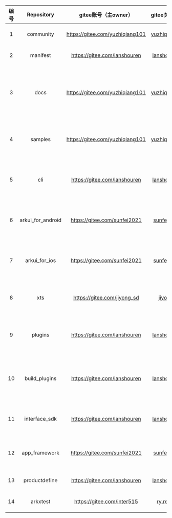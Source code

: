 |编号|Repository|gitee账号（主owner）|gitee关联邮箱（主owner）|gitee账号（备份owner）|gitee关联邮箱（备份owner）|SIG|
|:----: |:----: |:----: |:----: |:----: |:----:| :----: |
|1|                 community                  |https://gitee.com/yuzhiqiang101|yuzhiqiang5@huawei.com| https://gitee.com/guoguoliu<br/>https://gitee.com/sunfei2021<br/>https://gitee.com/lanshouren | macin.liu@huawei.com<br/>sunfei.sun@huawei.com<br />lanshouren@huawei.com |NA|
|2|manifest|https://gitee.com/lanshouren|lanshouren@huawei.com|https://gitee.com/yuzhiqiang101 <br/> https://gitee.com/sunfei2021<br/> https://gitee.com/bruceyan |yuzhiqiang5@huawei.com<br/>  sunfei.sun@huawei.com<br/> yanguoqi1@huawei.com|NA|
|3|docs|  https://gitee.com/yuzhiqiang101   |    yuzhiqiang5@huawei.com    | https://gitee.com/lanshouren <br/> https://gitee.com/sunfei2021<br/>https://gitee.com/yanghy22<br/>https://gitee.com/xuanchuan<br/>https://gitee.com/RayShih<br/>https://gitee.com/neeen<br/> https://gitee.com/bruceyan | lanshouren@huawei.com<br/>  sunfei.sun@huawei.com<br/>yanghy22@midea.com<br/>adolf.lzf@alibaba-inc.com<br/>shirui721@huawei.com<br/>neen.yang@huawei.com<br/> yanguoqi1@huawei.com|NA|
|4| samples | https://gitee.com/yuzhiqiang101 | yuzhiqiang5@huawei.com | https://gitee.com/lanshouren <br/> https://gitee.com/sunfei2021<br/>https://gitee.com/yanghy22<br/>https://gitee.com/xuanchuan<br/> https://gitee.com/bruceyan | lanshouren@huawei.com<br/>  sunfei.sun@huawei.com<br/>yanghy22@midea.com<br/>adolf.lzf@alibaba-inc.com<br/> yanguoqi1@huawei.com | NA |
|5|                    cli                     |    https://gitee.com/lanshouren    |    lanshouren@huawei.com     | https://gitee.com/yuzhiqiang101 <br/> https://gitee.com/sunfei2021<br/>https://gitee.com/yanghy22<br/>https://gitee.com/xuanchuan<br/> https://gitee.com/bruceyan |      yuzhiqiang5@huawei.com<br/>  sunfei.sun@huawei.com<br/>yanghy22@midea.com<br/>adolf.lzf@alibaba-inc.com<br/> yanguoqi1@huawei.com      |                NA                 |
|6|arkui_for_android|    https://gitee.com/sunfei2021    |    sunfei.sun@huawei.com     | https://gitee.com/yuzhiqiang101 <br/>https://gitee.com/lanshouren<br/>https://gitee.com/yanghy22<br/>https://gitee.com/xuanchuan<br/> https://gitee.com/bruceyan |      yuzhiqiang5@huawei.com<br/>  lanshouren@huawei.com<br/>yanghy22@midea.com<br/>adolf.lzf@alibaba-inc.com<br/> yanguoqi1@huawei.com      |                NA                 |
|7|                    arkui_for_ios                     |    https://gitee.com/sunfei2021    |    sunfei.sun@huawei.com     | https://gitee.com/yuzhiqiang101 <br/>https://gitee.com/lanshouren<br/>https://gitee.com/yanghy22<br/>https://gitee.com/xuanchuan<br/> https://gitee.com/bruceyan |      yuzhiqiang5@huawei.com<br/>  lanshouren@huawei.com<br/>yanghy22@midea.com<br/>adolf.lzf@alibaba-inc.com<br/> yanguoqi1@huawei.com      |                NA                 |
|8|                    xts                     |    https://gitee.com/jiyong_sd    |    jiyong@huawei.com    | https://gitee.com/yuzhiqiang101 <br/>https://gitee.com/sunfei2021 <br/>https://gitee.com/lanshouren<br/>https://gitee.com/inter515<br/>https://gitee.com/tomatodevboy |      yuzhiqiang5@huawei.com<br/> sunfei.sun@huawei.com<br/>  lanshouren@huawei.com<br/>ry.renyi@huawei.com<br/>zhangrao@huawei.com      |                NA                 |
|9|                    plugins                     |    https://gitee.com/lanshouren    |    lanshouren@huawei.com     | https://gitee.com/yuzhiqiang101 <br/>https://gitee.com/sunfei2021<br/>https://gitee.com/yanghy22<br/>https://gitee.com/xuanchuan<br/> https://gitee.com/bruceyan |      yuzhiqiang5@huawei.com<br/>  sunfei.sun@huawei.com<br/>yanghy22@midea.com<br/>adolf.lzf@alibaba-inc.com<br/> yanguoqi1@huawei.com      |                NA                 |
|10|                    build_plugins                     |    https://gitee.com/lanshouren    |    lanshouren@huawei.com     | https://gitee.com/yuzhiqiang101 <br/>https://gitee.com/sunfei2021<br/>https://gitee.com/chenmudan<br/>https://gitee.com/yanghy22 <br/>https://gitee.com/xuanchuan<br/> https://gitee.com/bruceyan |      yuzhiqiang5@huawei.com<br/>  sunfei.sun@huawei.com<br/>chenmudan@huawei.com <br/>yanghy22@midea.com <br/>adolf.lzf@alibaba-inc.com<br/> yanguoqi1@huawei.com    |                NA                 |
|11|                    interface_sdk                     |    https://gitee.com/lanshouren    |    lanshouren@huawei.com     | https://gitee.com/yuzhiqiang101 <br/>https://gitee.com/sunfei2021<br/>https://gitee.com/xiadengping<br/>https://gitee.com/chenmudan<br/> https://gitee.com/bruceyan |      yuzhiqiang5@huawei.com<br/>  sunfei.sun@huawei.com<br/>xiadengping@huawei.com<br/>chenmudan@huawei.com<br/> yanguoqi1@huawei.com    |       NA      |
|12|app_framework|    https://gitee.com/sunfei2021    |    sunfei.sun@huawei.com     | https://gitee.com/yuzhiqiang101 <br/>https://gitee.com/lanshouren<br/>https://gitee.com/ccllee  <br/>https://gitee.com/lijj01<br/> https://gitee.com/bruceyan |      yuzhiqiang5@huawei.com<br/> lanshouren@huawei.com<br/> caochunlei1@huawei.com <br/>lijunjie29@huawei.com<br/> yanguoqi1@huawei.com    |                NA                 |
|13|                    productdefine                     |    https://gitee.com/lanshouren    |    lanshouren@huawei.com     | https://gitee.com/yuzhiqiang101 <br/>https://gitee.com/sunfei2021<br/>https://gitee.com/chenmudan |      yuzhiqiang5@huawei.com<br/>  sunfei.sun@huawei.com<br/>chenmudan@huawei.com      |                NA                 |
|14| arkxtest | https://gitee.com/inter515 | ry.renyi@huawei.com | https://gitee.com/lanshouren <br/> https://gitee.com/sunfei2021<br/>https://gitee.com/yuzhiqiang101 | lanshouren@huawei.com<br/> sunfei.sun@huawei.com<br/>yuzhiqiang5@huawei.com | NA |

